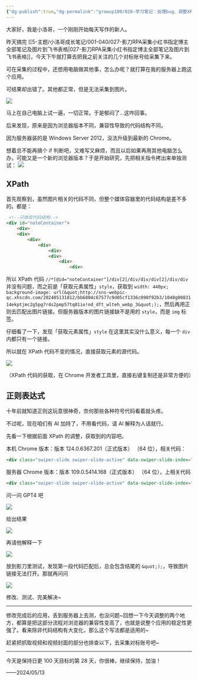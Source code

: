 ```yaml
---
{"dg-publish":true,"dg-permalink":"growup100/028-学习笔记：处理bug、调整XPath、用AI写正则","permalink":"/growup100/028-学习笔记：处理bug、调整XPath、用AI写正则/","tags":["小洛哥成长笔记"],"noteIcon":"1","created":"2024-05-13","updated":"2024-05-13"}
---
```



大家好，我是小洛哥，一个刚刚开始每天写作的新人。

昨天搞完 [[5-主题/小洛哥成长笔记/001-040/027-影刀RPA采集小红书指定博主全部笔记及图片到飞书表格\|027-影刀RPA采集小红书指定博主全部笔记及图片到飞书表格]]，今天下午就打算去把我之前关注的几个对标账号给采集下来。

可在采集的过程中，还想用电脑做其他事，怎么办呢？就打算在我的服务器上跑这个应用。

可结果却出错了。其他都正常，但是无法采集到图片。

![](http://img.xlg.life/images%2F2024%2F05%2F13%2F20240513205412-fc6056701baae10a07ce78e7babe858c.png)

马上在自己电脑上试一遍，一切正常。于是郁闷了...这咋回事。

后来发现，原来是因为浏览器版本不同，兼容性导致的代码结构不同。

因为服务器装的是 Windows Server 2012，没法升级到最新的 Chrome。

想着总不能再搞个 if 判断吧，又难写又麻烦，而且以后如果再用其他电脑怎么办，可能又是一个新的浏览器版本？于是开始研究，先把相关指令拷出来单独测试：
![](http://img.xlg.life/images%2F2024%2F05%2F13%2F20240513210416-df366368d7c81b4ff15d742a3ac6ef7b.png)

## XPath
首先观察到，虽然图片相关的代码不同，但整个媒体容器里的代码结构是差不多的。都是：
```html
 <!--只体现代码结构-->
<div id="noteContainer">
	<div>
	<div>
		<div>
			<div>
				<div>
				<div>
					<div>
						<div>
```
所以 XPath 代码 `//*[@id="noteContainer"]/div[2]/div/div/div[2]/div/div` 并没有问题，而之前是「获取元素属性」`style`，获取到 `width: 440px; background-image: url(&quot;http://sns-webpic-qc.xhscdn.com/202405131812/bb6804c67577c9d05cf1336c090f92b3/1040g0083114ekptjmc2g5pg7r4s2pmp57tq01io!nd_dft_wlteh_webp_3&quot;);`，然后再用正则去匹配出图片链接。但服务器版本的图片链接缺不是用的 `style`，而是 `img` 标签。

仔细看了一下，发现「获取元素属性」`style` 在这里其实没什么意义，每一个 `div` 内都只有一个链接。

所以就在 XPath 代码不变的情况，直接获取元素的源代码。

![](http://img.xlg.life/images%2F2024%2F05%2F13%2F20240513212104-02d9aef30fb987e4e9a364f303691877.png)

（XPath 代码的获取，在 Chrome 开发者工具里，直接右键复制还是非常方便的）

## 正则表达式
十年前就知道正则这玩意很神奇，奈何那些各种符号代码看着就头疼。

不过呢，现在咱们有 AI 加持了，不用看代码，请 AI 解释为人话就行。

先看一下根据前面 XPath 的调整，获取到的内容吧。

本机 Chrome 版本：版本 124.0.6367.201（正式版本） （64 位），相关代码：
```html
<div class="swiper-slide swiper-slide-active" data-swiper-slide-index="0" style="width: 440px; background-image: url(&quot;http://sns-webpic-qc.xhscdn.com/202405131812/bb6804c67577c9d05cf1336c090f92b3/1040g0083114ekptjmc2g5pg7r4s2pmp57tq01io!nd_dft_wlteh_webp_3&quot;);" data-v-5d90fba6=""></div>
```

服务器 Chrome 版本：版本 109.0.5414.168（正式版本） （64 位），上相关代码
```html
<div class="swiper-slide swiper-slide-active" data-swiper-slide-index="0" data-v-5d90fba6="" style="width: 440px;"><img data-v-5d90fba6="" src="http://sns-webpic-qc.xhscdn.com/202405131752/0e02cd31da83eace4a6daaa931d68d8e/1040g0083114ekptjmc2g5pg7r4s2pmp57tq01io!nd_dft_wlteh_jpg_3" fetchpriority="auto" width="0" height="0" crossorigin="anonymous" loading="eager" decoding="sync" data-xhs-img="" class="note-slider-img"></div>
```

问一问 GPT4 吧

![](http://img.xlg.life/images%2F2024%2F05%2F13%2F20240513212548-cd56e8fc8a122a2714aa08f4a9169c5a.png)

给出结果

![](http://img.xlg.life/images%2F2024%2F05%2F13%2F20240513212659-8a88fb4de0eb45405c658c3a50db153a.png)

再请他解释一下

![](http://img.xlg.life/images%2F2024%2F05%2F13%2F20240513212730-953adfac5ee83ad37d77fdb41de398c5.png)

放到影刀里测试，发现第一段代码匹配后，总会包含结尾的 `&quot;);`，导致图片链接无法打开。那就再问问

![](http://img.xlg.life/images%2F2024%2F05%2F13%2F20240513212939-593df365eb1757bdadd9f41dddd90044.png)

修改、测试、完美解决~

---
修改完成后的应用，丢到服务器上去测，也没问题~回想一下今天调整的两个地方，都算是把这部分流程对浏览器的兼容性变高了，也就是说整个应用的稳定性更强了。看来除非代码结构有大变化，那么这个写法都是适用的~

赶紧把抓取视频和视频封面的部分也排查以下，去采集对标账号吧~

---

今天是保持日更 100 天目标的第 28 天，你很棒，继续保持，加油！

——2024/05/13
